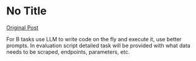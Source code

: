 # No Title

[Original Post](https://discourse.onlinedegree.iitm.ac.in/t/164277/271)

<p>For B tasks use LLM to write code on the fly and execute it, use better prompts. In evaluation script detailed task will be provided with what data needs to be scraped, endpoints, parameters, etc.</p>